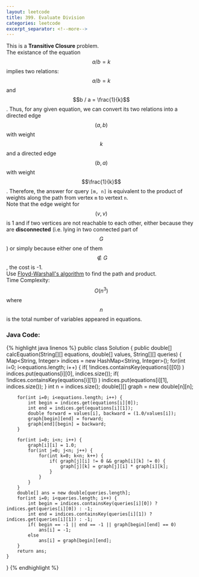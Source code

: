 ```yaml
---
layout: leetcode
title: 399. Evaluate Division
categories: leetcode
excerpt_separator: <!--more-->
---
```

This is a **Transitive Closure** problem.  
The existance of the equation $$a / b = k$$ implies two relations: $$a / b = k$$ and $$b / a = \frac{1}{k}$$. Thus, for any given equation, we can convert its two relations into a directed edge $$(a, b)$$ with weight $$k$$ and a directed edge $$(b, a)$$ with weight $$\frac{1}{k}$$. Therefore, the answer for query `[m, n]` is equivalent to the product of weights along the path from vertex `m` to vertext `n`.  
Note that the edge weight for $$(v, v)$$ is 1 and if two vertices are not reachable to each other, either because they are **disconnected** (i.e. lying in two connected part of $$G$$) or simply because either one of them $$\notin G$$, the cost is -1.  
Use [Floyd-Warshall's algorithm](https://en.wikipedia.org/wiki/Floyd%E2%80%93Warshall_algorithm) to find the path and product.  
Time Complexity: $$O(n^3)$$ where $$n$$ is the total number of variables appeared in equations.
<!--more-->
### Java Code:
{% highlight java linenos %}
public class Solution {
    public double[] calcEquation(String[][] equations, double[] values, String[][] queries) {
        Map<String, Integer> indices = new HashMap<String, Integer>();
        for(int i=0; i<equations.length; i++) {
            if( !indices.containsKey(equations[i][0]) )
                indices.put(equations[i][0], indices.size());
            if( !indices.containsKey(equations[i][1]) )
                indices.put(equations[i][1], indices.size());
        }
        int n = indices.size();
        double[][] graph = new double[n][n];
        
        for(int i=0; i<equations.length; i++) {
            int begin = indices.get(equations[i][0]);
            int end = indices.get(equations[i][1]);
            double forward = values[i], backward = (1.0/values[i]);
            graph[begin][end] = forward;
            graph[end][begin] = backward;
        }
        
        for(int i=0; i<n; i++) {
            graph[i][i] = 1.0;
            for(int j=0; j<n; j++) {
                for(int k=0; k<n; k++) {
                    if( graph[j][i] != 0 && graph[i][k] != 0) {
                        graph[j][k] = graph[j][i] * graph[i][k];
                    }
                }
            }
        }
        double[] ans = new double[queries.length];
        for(int i=0; i<queries.length; i++) {
            int begin = indices.containsKey(queries[i][0]) ? indices.get(queries[i][0]) : -1;
            int end = indices.containsKey(queries[i][1]) ? indices.get(queries[i][1]) : -1;
            if( begin == -1 || end == -1 || graph[begin][end] == 0)
                ans[i] = -1;
            else
                ans[i] = graph[begin][end];
        }
        return ans;
    }
}
{% endhighlight %}
